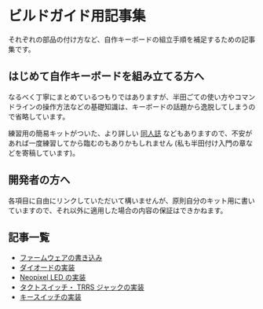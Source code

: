 # ビルドガイド用記事集

それぞれの部品の付け方など、自作キーボードの組立手順を補足するための記事集です。

## はじめて自作キーボードを組み立てる方へ

なるべく丁寧にまとめているつもりではありますが、半田ごての使い方やコマンドラインの操作方法などの基礎知識は、キーボードの話題から逸脱してしまうので省略しています。

練習用の簡易キットがついた、より詳しい [同人誌](https://riconken.bitbucket.io/hifumi/) などもありますので、不安があれば一度練習してから臨むのもありかもしれません (私も半田付け入門の章などを寄稿しています)。

## 開発者の方へ

各項目に自由にリンクしていただいて構いませんが、原則自分のキット用に書いていますので、それ以外に適用した場合の内容の保証はできかねます。

## 記事一覧

- [ファームウェアの書き込み](firmware.markdown)
- [ダイオードの実装](diode.markdown)
- [Neopixel LED の実装](neopixel.markdown)
- [タクトスイッチ・ TRRS ジャックの実装](other_components.markdown)
- [キースイッチの実装](switch.markdown)
